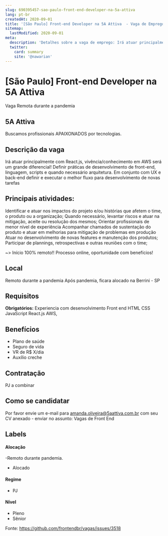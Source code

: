 ```yaml
---
slug: 690395457-sao-paulo-front-end-developer-na-5a-attiva
lang: pt-br
createdAt: 2020-09-01
title: '[São Paulo] Front-end Developer na 5A Attiva  - Vaga de Emprego'
sitemap:
  lastModified: 2020-09-01
meta:
  description: 'Detalhes sobre a vaga de emprego: Irá atuar principalmente com React.js, vivência/conhecimento em AWS será um grande diferencial! Definir práticas de desenvolvimento de front-end, linguagem, scripts e quando necessário arquitetura. Em conjunto com UX e back-end definir e executar o melhor fluxo para desenvolvimento de novas tarefas'
  twitter:
    card: summary
    site: '@nawarian'
---
```


# [São Paulo] Front-end Developer na 5A Attiva 

 Vaga Remota durante a pandemia

## 5A Attiva

Buscamos profissionais APAIXONADOS por tecnologias. 

## Descrição da vaga
Irá atuar principalmente com React.js, vivência/conhecimento em AWS será um grande diferencial! 
Definir práticas de desenvolvimento de front-end, linguagem, scripts e quando necessário arquitetura.
Em conjunto com UX e back-end definir e executar o melhor fluxo para desenvolvimento de novas tarefas

## Principais atividades:
Identificar e atuar nos impactos do projeto e/ou histórias que afetem o time, o produto ou a organização;
Quando necessário, levantar riscos e atuar na mitigação, aceite ou resolução dos mesmos;
Orientar profissionais de menor nível de experiência
Acompanhar chamados de sustentação do produto e atuar em melhorias para mitigação de problemas em produção
Atuar no desenvolvimento de novas features e manutenção dos produtos;
Participar de plannings, retrospectivas e outras reuniões com o time;

~> Início 100% remoto!! Processo online, oportunidade com benefícios! 

## Local
Remoto durante a pandemia 
Após pandemia, ficara alocado na Berrini - SP

## Requisitos

**Obrigatórios:**
Experiencia com desenvolvimento Front end
HTML
CSS
JavaScript
React.js
AWS,

## Benefícios

- Plano de saúde
- Seguro de vida
- VR de R$ X/dia
- Auxílio creche

## Contratação

PJ a combinar

## Como se candidatar

Por favor envie um e-mail para amanda.oliveira@5aattiva.com.br  com seu CV anexado - enviar no assunto: Vagas de Front End


## Labels
<!-- retire os labels que não fazem sentido à vaga -->

#### Alocação
-Remoto durante pandemia. 
- Alocado

#### Regime
- PJ

#### Nível
- Pleno
- Sênior

Fonte: https://github.com/frontendbr/vagas/issues/3518
